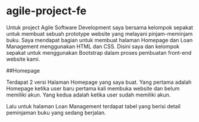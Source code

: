 # agile-project-fe

Untuk project Agile Software Development saya bersama kelompok sepakat untuk membuat sebuah prototype website yang melayani pinjam-meminjam buku. Saya mendapat bagian untuk membuat halaman Homepage dan Loan Management menggunakan HTML dan CSS. Disini saya dan kelompok sepakat untuk menggunakan Bootstrap dalam proses pembuatan front-end website kami.

##Homepage

Terdapat 2 versi Halaman Homepage yang saya buat. Yang pertama adalah Homepage ketika user baru pertama kali membuka website dan belum memiliki akun. Yang kedua adalah ketika user sudah memiliki akun. 

Lalu untuk halaman Loan Management terdapat tabel yang berisi detail peminjaman buku yang sedang berjalan. 



